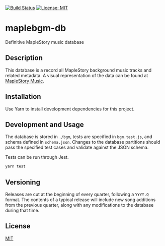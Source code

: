 [![Build Status](https://travis-ci.com/maplestory-music/maplebgm-db.svg?branch=master)](https://travis-ci.com/maplestory-music/maplebgm-db)
[![License: MIT](https://img.shields.io/badge/License-MIT-green.svg)](https://opensource.org/licenses/MIT)

# maplebgm-db

Definitive MapleStory music database

## Description

This database is a record all MapleStory background music tracks and related
metadata. A visual representation of the data can be found at
[MapleStory Music](https://maplestory-music.github.io/).

## Installation

Use Yarn to install development dependencies for this project.

## Development and Usage

The database is stored in `./bgm`, tests are specified in `bgm.test.js`, and
schema defined in `schema.json`. Changes to the database partitions should
pass the specified test cases and validate against the JSON schema.

Tests can be run through Jest.

```bash
yarn test
```

## Versioning

Releases are cut at the beginning of every quarter, following a `YYYY.Q`
format. The contents of a typical release will include new song additions
from the previous quarter, along with any modifications to the database
during that time.

## License

[MIT](LICENSE)
